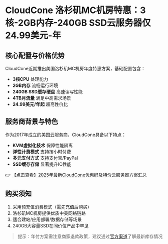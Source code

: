 # CloudCone 洛杉矶MC机房特惠：3核-2GB内存-240GB SSD云服务器仅24.99美元-年

## 核心配置与价格优势
CloudCone近期推出美国洛杉矶MC机房年度特惠方案，基础配置包含：
- **3核CPU** 处理能力
- **2GB内存** 流畅运行环境
- **240GB SSD缓存硬盘** 高速读写性能
- **4TB月流量** 满足中高需求场景
- **24.99美元/年起** 超高性价比

## 服务商背景与特色
作为2017年成立的美国云服务商，CloudCone具备以下特点：
- **KVM虚拟化技术** 保障性能隔离
- **弹性计费模式** 支持按小时付费
- **多元支付方式** 支持支付宝/PayPal
- **SSD缓存存储** 显著提升IO性能

👉 [【点击查看】2025年最新CloudCone优惠码及特价云服务器方案汇总](https://bit.ly/Cloudcone)

## 购买须知
1. 采用预充值消费模式（需先充值后购买）
2. 洛杉矶MC机房提供优质中美网络链路
3. 适合建站/应用部署/数据存储等场景
4. 240GB大容量SSD在同价位产品中罕见

> 提示：年付方案需注意商家退款政策，建议通过[官方渠道](https://bit.ly/Cloudcone)了解最新库存情况